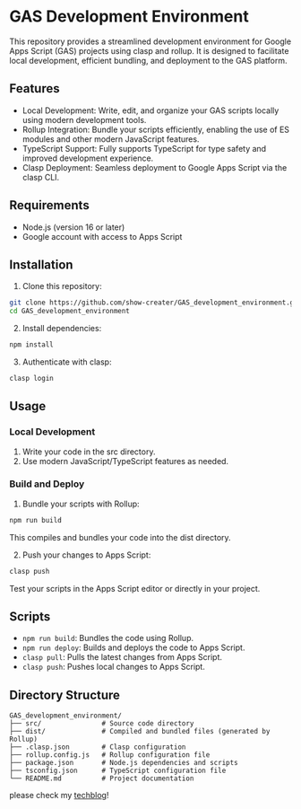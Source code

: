 # GAS Development Environment
This repository provides a streamlined development environment for Google Apps Script (GAS) projects using clasp and rollup. It is designed to facilitate local development, efficient bundling, and deployment to the GAS platform.

## Features
* Local Development: Write, edit, and organize your GAS scripts locally using modern development tools.
* Rollup Integration: Bundle your scripts efficiently, enabling the use of ES modules and other modern JavaScript features.
* TypeScript Support: Fully supports TypeScript for type safety and improved development experience.
* Clasp Deployment: Seamless deployment to Google Apps Script via the clasp CLI.
## Requirements
* Node.js (version 16 or later)
* Google account with access to Apps Script
## Installation
1. Clone this repository:

```bash
git clone https://github.com/show-creater/GAS_development_environment.git
cd GAS_development_environment
```

2. Install dependencies:

```bash
npm install
```

3. Authenticate with clasp:

```bash
clasp login
```

## Usage
### Local Development
1. Write your code in the src directory.
2. Use modern JavaScript/TypeScript features as needed.
### Build and Deploy
1. Bundle your scripts with Rollup:

```bash
npm run build
```
This compiles and bundles your code into the dist directory.

2. Push your changes to Apps Script:

```bash
clasp push
```
Test your scripts in the Apps Script editor or directly in your project.

## Scripts
* `npm run build`: Bundles the code using Rollup.
* `npm run deploy`: Builds and deploys the code to Apps Script.
* `clasp pull`: Pulls the latest changes from Apps Script.
* `clasp push`: Pushes local changes to Apps Script.
## Directory Structure
```plaintext
GAS_development_environment/
├── src/               # Source code directory
├── dist/              # Compiled and bundled files (generated by Rollup)
├── .clasp.json        # Clasp configuration
├── rollup.config.js   # Rollup configuration file
├── package.json       # Node.js dependencies and scripts
├── tsconfig.json      # TypeScript configuration file
└── README.md          # Project documentation
```

please check my [techblog](https://zenn.dev/ritsumei_arupak/articles/522af3c807416a)!
